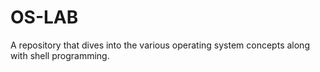 # OS-LAB
A repository that dives into the various operating system concepts along with shell programming.
